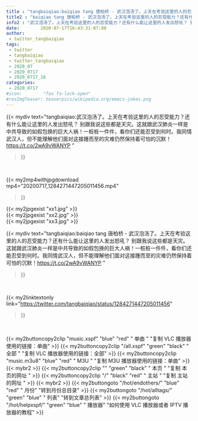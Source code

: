 ```yaml
---
title : "tangbaiqiao:baiqiao tang 唐柏桥 - 武汉泡汤了。上天在考验这里的人的忍受能力？还有什么能让这里的人发出怒吼？ 别跟我说这些都是天灾。这就跟武汉肺炎一样是中共导致的如假包换的巨大人祸！一桩桩一件件，看你们还能忍受到何时。我同情武汉人，但不能理解他们面对这接踵而至的灾难仍然保持着可怕的沉默！https://t.co/2wA9vWANYP "
title2 : "baiqiao tang 唐柏桥 - 武汉泡汤了。上天在考验这里的人的忍受能力？还有什么能让这里的人发出怒吼？ 别跟我说这些都是天灾。这就跟武汉肺炎一样是中共导致的如假包换的巨大人祸！一桩桩一件件，看你们还能忍受到何时。我同情武汉人，但不能理解他们面对这接踵而至的灾难仍然保持着可怕的沉默！https://t.co/2wA9vWANYP "
info2 : "武汉泡汤了。上天在考验这里的人的忍受能力？还有什么能让这里的人发出怒吼？ 别跟我说这些都是天灾。这就跟武汉肺炎一样是中共导致的如假包换的巨大人祸！一桩桩一件件，看你们还能忍受到何时。我同情武汉人，但不能理解他们面对这接踵而至的灾难仍然保持着可怕的沉默！https://t.co/2wA9vWANYP "
date:        2020-07-17T16:43:31-07:00
author:
 - twitter_tangbaiqiao
tags:
 - twitter
 - tangbaiqiao
 - twitter_tangbaiqiao
 - 2020_07
 - 2020_0717
 - 2020_0717_16
categories:
 - 2020_0717
#icon:        "fas fa-lock-open"
#resImgTeaser: teaserpics/wikipedia.org/emacs-jokes.png
---
```


{{< mydiv text="tangbaiqiao:武汉泡汤了。上天在考验这里的人的忍受能力？还有什么能让这里的人发出怒吼？ 别跟我说这些都是天灾。这就跟武汉肺炎一样是中共导致的如假包换的巨大人祸！一桩桩一件件，看你们还能忍受到何时。我同情武汉人，但不能理解他们面对这接踵而至的灾难仍然保持着可怕的沉默！https://t.co/2wA9vWANYP "
>}}
<br>


{{< my2mp4withjpgdownload mp4="20200717_1284271447205011456.mp4"
>}}

{{< my2jpgexist "xx1.jpg" >}}<br>
{{< my2jpgexist "xx2.jpg" >}}<br>
{{< my2jpgexist "xx3.jpg" >}}<br>



{{< mydiv text="tangbaiqiao:baiqiao tang 唐柏桥 - 武汉泡汤了。上天在考验这里的人的忍受能力？还有什么能让这里的人发出怒吼？ 别跟我说这些都是天灾。这就跟武汉肺炎一样是中共导致的如假包换的巨大人祸！一桩桩一件件，看你们还能忍受到何时。我同情武汉人，但不能理解他们面对这接踵而至的灾难仍然保持着可怕的沉默！https://t.co/2wA9vWANYP "
>}}
<br>

{{< my2linktextonly link="https://twitter.com/tangbaiqiao/status/1284271447205011456"
>}}


<br>

{{< my2buttoncopy2clip "music.xspf"        "blue"   "red"    " 单曲 "  "复制 VLC 播放器使用的链接：单曲" >}} {{< my2buttoncopy2clip "/all.xspf"         "green"  "black"  " 全部 "  "复制 VLC 播放器使用的链接：全部" >}} {{< my2buttoncopy2clip "music.m3u8"        "blue"   "red"    " M3U  "    "复制 M3U 播放器使用的链接：单曲" >}} {{< mybr2 >}} {{< my2buttoncopy2clip ""                  "green"  "black"  " 本页 "    "复制 本页的网址 " >}} {{< my2buttoncopy2clip "/"                 "black"  "red"    " 主站 "    "复制 主站的网址 " >}} {{< mybr2 >}} {{< my2buttongoto      "/hot/endothers/"   "blue"   "red"    " 月份"   "转到月份总目录" >}} {{< my2buttongoto      "/hot/alltags/"     "green"  "blue"   " 列表"   "转到文章总列表" >}} {{< my2buttongoto      "/hot/helpxspf/"    "green"  "blue"   " 播放器" "如何使用 VLC 播放器或者 IPTV 播放器的教程" >}} 
